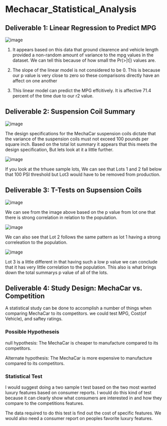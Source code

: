 # Mechacar_Statistical_Analysis

## Deliverable 1: Linear Regression to Predict MPG

![image](https://user-images.githubusercontent.com/109539205/204888854-d5289dac-509f-4096-bc0f-69723a0f4969.png)

1. It appears based on this data that ground clearence and vehicle length provided a non-random amount of variance to the mpg values in the dataset. We can tell this because of how small the Pr(>|t|) values are. 

2. The slope of the linear model is not considered to be 0. This is because our p value is very close to zero so these comparisons directly have an affect on one another

3. This linear model can predict the MPG effcitively. It is affective 71.4 percent of the time due to our r2 value. 

## Deliverable 2: Suspension Coil Summary

![image](https://user-images.githubusercontent.com/109539205/204891473-b8f8b689-554a-45d1-9e33-fd9bc92c11d5.png)

The design specifications for the MechaCar suspension coils dictate that the variance of the suspension coils must not exceed 100 pounds per square inch. Based on the total lot summary it appears that this meets the design specification, But lets look at it a little further.

![image](https://user-images.githubusercontent.com/109539205/204892311-f85cbcda-0097-4377-9287-fda4de2c2848.png)

If you look at the trhuee sample lots, We can see that Lots 1 and 2 fall below that 100 PSI threshold but Lot3 would have to be removed from production.

## Deliverable 3: T-Tests on Supsension Coils

![image](https://user-images.githubusercontent.com/109539205/204893882-1485f667-c328-49d1-a023-7027eb2ac4bd.png)

We can see from the image above based on the p value from lot one that there is strong correlation in relation to the population.

![image](https://user-images.githubusercontent.com/109539205/204894110-bdde40de-d6bc-424d-9050-2953045fdfe8.png)

We can also see that Lot 2 follows the same pattern as lot 1 having a strong correleation to the population.

![image](https://user-images.githubusercontent.com/109539205/204894335-5b38a12f-5388-467a-9e33-c89f2f184b97.png)

Lot 3 is a little different in that having such a low p value we can conclude that it has very little correlation to the population. This also is what brings down the total summarys p value of all of the lots.

## Deliverable 4: Study Design: MechaCar vs. Competition

A statistical study can be done to accomplish a number of things when comparing MechaCar to its competitors. we could test MPG, Cost(of Vehicle), and saftey ratings.

### Possible Hypotheseis

null hypothesis: The MechaCar is cheaper to manufacture compared to its competitors.

Alternate hypothesis: The MechaCar is more expensive to manufacture compared to its competitors.

### Statistical Test

I would suggest doing a two sample t test based on the two most wanted luxury features based on consumer reports. I would do this kind of test because it can clearly show what consumers are interested in and how they compare to the competitions features.

The data required to do this test is find out the cost of specific features. We would also need a consumer report on peoples favorite luxury features. 
